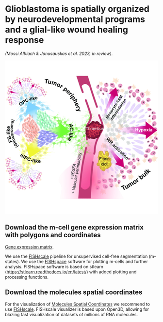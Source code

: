 # Glioblastoma is spatially organized by neurodevelopmental programs and a glial-like wound healing response
*(Mossi Albiach & Janusauskas et al. 2023, in review)*.

![Model.pdf](files/scheme.jpg)

## Download the m-cell gene expression matrix with polygons and coordinates

[Gene expression matrix](https://storage.googleapis.com/linnarsson-lab-glioblastoma/EEL/DataSubmission/GBM_Linnarsson_EEL.h5ad). 

We use the [FISHscale](https://github.com/linnarsson-lab/FISHscale) pipeline for unsupervised cell-free segmentation (m-states). We use the [FISHspace](https://github.com/linnarsson-lab/FISHspace) software for plotting m-cells and further analysis. FISHspace software is based on stlearn (https://stlearn.readthedocs.io/en/latest/) with added plotting and processing functions.


## Download the molecules spatial coordinates
For the visualization of [Molecules Spatial Coordinates](https://storage.googleapis.com/linnarsson-lab-glioblastoma/EEL/DataSubmission/MoleculesLibrary.tar.gz) we recommend to use [FISHscale](https://github.com/linnarsson-lab/FISHscale). FISHscale visualizer is based upon Open3D, allowing for blazing fast visualization of datasets of millions of RNA molecules. 


